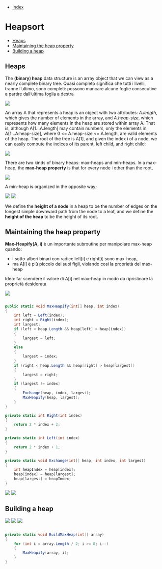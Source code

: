 * [Index](https://github.com/KiraDiShira/AlgorithmsAndDataStructures/blob/master/README.md#project-title)

# Heapsort

* [Heaps](#heaps)
* [Maintaining the heap property](#maintaining-the-heap-property)
* [Building a heap](#building-a-heap)

## Heaps

The **(binary) heap** data structure is an array object that we can view as a nearly complete binary tree.
Quasi completo significa che tutti i livelli, tranne l’ultimo, sono completi: possono mancare alcune foglie consecutive a partire
dall’ultima foglia a destra

<img src="https://github.com/KiraDiShira/AlgorithmsAndDataStructures/blob/master/RepoFiles/Heapsort/Images/heaps.PNG" />

An array A that represents a heap is an object with two attributes: *A.length*, which gives the number of elements in the array, and
*A.heap-size*, which represents how many elements in the heap are stored within array A. That is, although A[1...A.length] may contain numbers, only the elements in A[1...A:heap-size], where 0 <= A.heap-size <= A.length, are valid elements of the heap. The root of the tree is A[1], and given the index i of a node, we can easily compute the indices of its parent, left child, and right child:

<img src="https://github.com/KiraDiShira/AlgorithmsAndDataStructures/blob/master/RepoFiles/Heapsort/Images/ParentLeftRight.PNG" />

There are two kinds of binary heaps: max-heaps and min-heaps. In a max-heap, the **max-heap property** is that for every node i
other than the root,

<img src="https://github.com/KiraDiShira/AlgorithmsAndDataStructures/blob/master/RepoFiles/Heapsort/Images/maxheapformula.PNG" />

A min-heap is organized in the opposite way;

<img src="https://github.com/KiraDiShira/AlgorithmsAndDataStructures/blob/master/RepoFiles/Heapsort/Images/minheapformula.PNG" />

<img src="https://github.com/KiraDiShira/AlgorithmsAndDataStructures/blob/master/RepoFiles/Heapsort/Images/max-heap-min-heap.jpg" />

We define the **height of a node** in a heap to be the number of edges on the longest simple downward path from the node to a leaf, and
we define the **height of the heap** to be the height of its root.

## Maintaining the heap property

**Max-Heapify(A, i)** è un importante subroutine per manipolare max-heap quando:
* i sotto-alberi binari con radice left[i] e right[i] sono max-heap,
* ma A[i] è più piccolo dei suoi figli, violando così la proprietà del max-heap

Idea: far scendere il valore di A[i] nel max-heap in modo da ripristinare la proprietà desiderata.

<img src="https://github.com/KiraDiShira/AlgorithmsAndDataStructures/blob/master/RepoFiles/Heapsort/Images/MaxHeapify1.PNG" />

```c#

public static void MaxHeapify(int[] heap, int index)
{
    int left = Left(index);
    int right = Right(index);
    int largest;
    if (left < heap.Length && heap[left] > heap[index])
    {
        largest = left;
    }
    else
    {
        largest = index;
    }
    if (right < heap.Length && heap[right] > heap[largest])
    {
        largest = right;
    }
    if (largest != index)
    {
        Exchange(heap, index, largest);
        MaxHeapify(heap, largest);
    }
}

private static int Right(int index)
{
    return 2 * index + 2;
}

private static int Left(int index)
{
    return 2 * index + 1;
}

private static void Exchange(int[] heap, int index, int largest)
{
    int heapIndex = heap[index];
    heap[index] = heap[largest];
    heap[largest] = heapIndex;
}
```
<img src="https://github.com/KiraDiShira/AlgorithmsAndDataStructures/blob/master/RepoFiles/Heapsort/Images/MaxHeapify2.PNG" />

<img src="https://github.com/KiraDiShira/AlgorithmsAndDataStructures/blob/master/RepoFiles/Heapsort/Images/MaxHeapify3.PNG" />

## Building a heap

<img src="https://github.com/KiraDiShira/AlgorithmsAndDataStructures/blob/master/RepoFiles/Heapsort/Images/MaxHeapify4.PNG" />
<img src="https://github.com/KiraDiShira/AlgorithmsAndDataStructures/blob/master/RepoFiles/Heapsort/Images/MaxHeapify5.PNG" />
<img src="https://github.com/KiraDiShira/AlgorithmsAndDataStructures/blob/master/RepoFiles/Heapsort/Images/MaxHeapify6.PNG" />

```c#

private static void BuildMaxHeap(int[] array)
{
    for (int i = array.Length / 2; i >= 0; i--)
    {
        MaxHeapify(array, i);
    }
}

```

